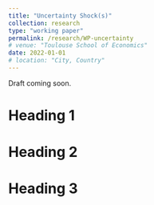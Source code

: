 ```yaml
---
title: "Uncertainty Shock(s)"
collection: research
type: "working paper"
permalink: /research/WP-uncertainty
# venue: "Toulouse School of Economics"
date: 2022-01-01
# location: "City, Country"
---
```


Draft coming soon.

Heading 1
======

Heading 2
======

Heading 3
======
